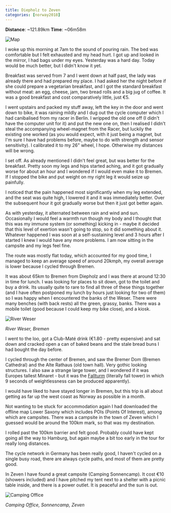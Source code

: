 ```yaml
---
title: Diepholz to Zeven
categories: [norway2018]
---
```


**Distance**: ~121.89km
**Time**: ~06m58m

![Map](/images/norway/2018-06-22-map.png)

I woke up this morning at 7am to the sound of pouring rain. The bed was
comfortable but I felt exhausted and my head hurt. I got up and looked in the
mirror, I had bags under my eyes. Yesterday was a hard day. Today would be
much better, but I didn't know it yet.

Breakfast was served from 7 and I went down at half past, the lady was already
there and had prepared my place. I had asked her the night before if she could
prepare a vegetarian breakfast, and I got the standard breakfast without meat:
an egg, cheese, jam, two bread rolls and a big jug of coffee. It was a good
breakfast and cost comparatively little, just €5.

I went upstairs and packed my stuff away, left the key in the door and went
down to bike, it was raining mildly and I dug out the cycle computer which I
had canibalised from my racer in Berlin. I wripped the old one off (I didn't
have the computer unit for it) and put the new one on, then I realised I
didn't steal the accompanying wheel-magnet from the Racer, but luckily the
existing one worked (as you would expect, with it just being a magnet, but I'm
sure I have had problems before, maybe to do with strength and sensor
sensitivity). I calibrated it to my 26" wheel, I hope. Otherwise my distances
will be wrong.

I set off. As already mentioned I didn't feel great, but was better for the
breakfast. Pretty soon my legs and hips started aching, and it got gradually
worse for about an hour and I wondered if I would even make it to Bremen. If I
stopped the bike and put weight on my right leg it would seize up painfully.

I noticed that the pain happened most significantly when my leg extended, and
the seat was quite high, I lowered it and it was immediately better. Over the
subsequent hour it got gradually worse but then it just got better again.

As with yesterday, it alternated between rain and wind and sun. Occasionally I
would feel a warmth run though my body and I thought that this was my immune
system (or something) kicking in - maybe it decided that this level of exertion
wasn't going to stop, so it did something about it. Whatever happened I was
soon at a self-sustaining level and 3 hours after I started I knew I would
have any more problems. I am now sitting in the campsite and my legs feel
fine.

The route was mostly flat today, which accounted for my good time, I managed
to keep an average speed of around 20kmph, my overall average is lower because
I cycled through Bremen.

It was about 65km to Bremen from Diepholz and I was there at around 12:30 in
time for lunch. I was looking for places to sit down, got to the toilet and
buy a drink. Its usually quite to rare to find all three of these things
together (and I have often postponed my lunch by hours just looking for two of
them) so I was happy when I encountered the banks of the Weser. There were
many benches (with back rests) all the green, grassy, banks. There was a
mobile toilet (good because I could keep my bike close), and a kiosk.

![River Weser](/images/norway/2018-06-22/IMG_20180622_131040.jpg)

*River Weser, Bremen*

I went to the loo, got a Club-Maté drink (€1.80 - pretty expensive) and sat
down and cracked open a can of baked beans and the stale bread buns I had
bought the day before.

I cycled through the center of Bremen, and saw the Bremer Dom (Bremen
Cathedral) and the Alte Rathaus (old town hall). Very gothic looking
structures. I also saw a strange large tower, and I wondered if it was
Europes tallest Minaret - but it was the
[Fallturm](https://en.wikipedia.org/wiki/Fallturm_Bremen) (literally fall
tower) in which 9 seconds of weightlessness can be produced apparently).

I would have liked to have stayed longer in Bremen, but this trip is all about
getting as far up the west coast as Norway as possible in a month.

Not wanting to be stuck for accommodation again I had downloaded the offline
map Lower Saxony which includes POIs (Points Of Interest), among which are
campsites. There was a campsite in the town of Zeven which I guessed would be
around the 100km mark, so that was my destination.

I rolled past the 100km barrier and felt good. Probably could have kept going
all the way to Hamburg, but again maybe a bit too early in the tour for really
long distances.

The cycle network in Germany has been really good, I haven't cycled on a
single busy road, there are always cycle paths, and most of them are pretty
good.

In Zeven I have found a great campsite (Camping Sonnencamp). It cost €10
(showers included) and I have pitched my tent next to a shelter with a picnic
table inside, and there is a power outlet. It is peaceful and the sun is out.

![Camping Office](/images/norway/2018-06-22/IMG_20180622_183324.jpg)

*Camping Office, Sonnencamp, Zeven*
